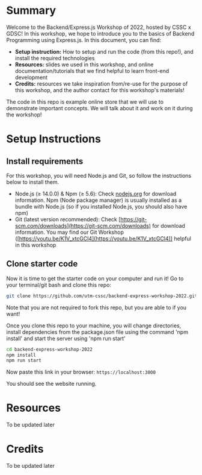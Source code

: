 # Summary

Welcome to the Backend/Express.js Workshop of 2022, hosted by CSSC x GDSC! In this workshop, we hope to introduce you to the basics of Backend Programming using Express.js. In this document, you can find:

- **Setup instruction:** How to setup and run the code (from this repo!), and install the required technologies
- **Resources:** slides we used in this workshop, and online documentation/tutorials that we find helpful to learn front-end development
- **Credits:** resources we take inspiration from/re-use for the purpose of this workshop, and the author contact for this workshop's materials!

The code in this repo is example online store that we will use to demonstrate important concepts. We will talk about it and work on it during the workshop!

# Setup Instructions

## Install requirements

For this workshop, you will need Node.js and Git, so follow the instructions below to install them.

- Node.js (≥ 14.0.0) & Npm (≥ 5.6): Check [nodejs.org](https://nodejs.org/en/) for download information. Npm (Node package manager) is usually installed as a bundle with Node.js (so if you installed Node.js, you should also have npm)
- Git (latest version recommended): Check [https://git-scm.com/downloads](https://git-scm.com/downloads) for download information. You may find our Git Workshop ([https://youtu.be/K1V_xtcGCl4](https://youtu.be/K1V_xtcGCl4)) helpful in this workshop

## Clone starter code

Now it is time to get the starter code on your computer and run it! Go to your terminal/git bash and clone this repo:

```bash
git clone https://github.com/utm-cssc/backend-express-workshop-2022.git
```

Note that you are not required to fork this repo, but you are able to if you want!

Once you clone this repo to your machine, you will change directories, install dependencies from the package.json file using the command 'npm install' and start the server using 'npm run start'
```bash
cd backend-express-workshop-2022
npm install
npm run start
```
Now paste this link in your browser: `https://localhost:3000`

You should see the website running. 

# Resources

To be updated later

# Credits

To be updated later


